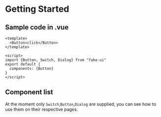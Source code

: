 # Getting Started
## Sample code in .vue

```
<template>
  <Button>click</Button>
</template>

<script>
import {Button, Switch, Dialog} from "fake-ui"
export default {
  components: {Button}
}
</script>
```
## Component list
At the moment only `Switch`,`Button`,`Dialog` are supplied, you can see how to use them on their respective pages.